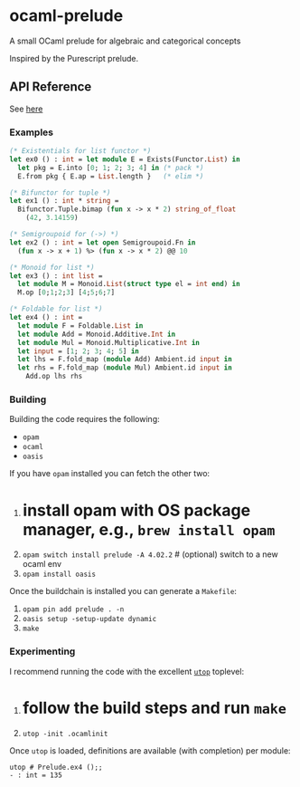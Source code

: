 # ocaml-prelude

A small OCaml prelude for algebraic and categorical concepts

Inspired by the Purescript prelude.

## API Reference

See [here](https://rawgit.com/freebroccolo/ocaml-prelude/master/docs/prelude/index.html)

### Examples

```ocaml
(* Existentials for list functor *)
let ex0 () : int = let module E = Exists(Functor.List) in
  let pkg = E.into [0; 1; 2; 3; 4] in (* pack *)
  E.from pkg { E.ap = List.length }   (* elim *)

(* Bifunctor for tuple *)
let ex1 () : int * string =
  Bifunctor.Tuple.bimap (fun x -> x * 2) string_of_float
    (42, 3.14159)

(* Semigroupoid for (->) *)
let ex2 () : int = let open Semigroupoid.Fn in
  (fun x -> x + 1) %> (fun x -> x * 2) @@ 10

(* Monoid for list *)
let ex3 () : int list =
  let module M = Monoid.List(struct type el = int end) in
  M.op [0;1;2;3] [4;5;6;7]

(* Foldable for list *)
let ex4 () : int =
  let module F = Foldable.List in
  let module Add = Monoid.Additive.Int in
  let module Mul = Monoid.Multiplicative.Int in
  let input = [1; 2; 3; 4; 5] in
  let lhs = F.fold_map (module Add) Ambient.id input in
  let rhs = F.fold_map (module Mul) Ambient.id input in
    Add.op lhs rhs
```

### Building

Building the code requires the following:

* `opam`
* `ocaml`
* `oasis`

If you have `opam` installed you can fetch the other two:

1. # install opam with OS package manager, e.g., `brew install opam`
2. `opam switch install prelude -A 4.02.2` # (optional) switch to a new ocaml env
3. `opam install oasis`

Once the buildchain is installed you can generate a `Makefile`:

1. `opam pin add prelude . -n`
2. `oasis setup -setup-update dynamic`
3. `make`

### Experimenting

I recommend running the code with the excellent
[`utop`](https://github.com/diml/utop) toplevel:

1. # follow the build steps and run `make`
2. `utop -init .ocamlinit`

Once `utop` is loaded, definitions are available (with completion) per module:

```
utop # Prelude.ex4 ();;
- : int = 135
```